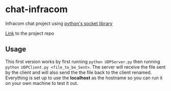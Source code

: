# chat-infracom
Infracom chat project using [python's socket library](https://docs.python.org/3/library/socket.html)

[Link](https://github.com/mateusgomes01/chat-infracom) to the project repo

## Usage
This first version works by first running `python UDPServer.py` then running `python UDPClient.py <file_to_be_Sent>`. The server will receive the file sent by the client and will also send the the file back to the client renamed. Everything is set up to use the **__localhost__** as the hostname so you can run it on your own machine to test it out.